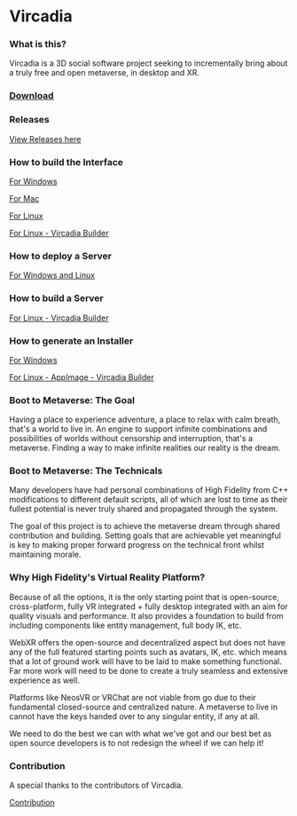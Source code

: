 # Vircadia 

### What is this?

Vircadia is a 3D social software project seeking to incrementally bring about a truly free and open metaverse, in desktop and XR.

### [Download](https://vircadia.com/download-vircadia/)

### Releases

[View Releases here](https://github.com/kasenvr/project-athena/releases/)

### How to build the Interface

[For Windows](https://github.com/kasenvr/project-athena/blob/master/BUILD_WIN.md)

[For Mac](https://github.com/kasenvr/project-athena/blob/master/BUILD_OSX.md)

[For Linux](https://github.com/kasenvr/project-athena/blob/master/BUILD_LINUX.md)

[For Linux - Vircadia Builder](https://github.com/kasenvr/vircadia-builder)

### How to deploy a Server

[For Windows and Linux](https://vircadia.com/deploy-a-server/)

### How to build a Server

[For Linux - Vircadia Builder](https://github.com/kasenvr/vircadia-builder)

### How to generate an Installer

[For Windows](https://github.com/kasenvr/project-athena/blob/master/INSTALLER.md)

[For Linux - AppImage - Vircadia Builder](https://github.com/kasenvr/vircadia-builder/blob/master/README.md#building-appimages)

### Boot to Metaverse: The Goal

Having a place to experience adventure, a place to relax with calm breath, that's a world to live in. An engine to support infinite combinations and possibilities of worlds without censorship and interruption, that's a metaverse. Finding a way to make infinite realities our reality is the dream.

### Boot to Metaverse: The Technicals

Many developers have had personal combinations of High Fidelity from C++ modifications to different default scripts, all of which are lost to time as their fullest potential is never truly shared and propagated through the system.

The goal of this project is to achieve the metaverse dream through shared contribution and building. Setting goals that are achievable yet meaningful is key to making proper forward progress on the technical front whilst maintaining morale.

### Why High Fidelity's Virtual Reality Platform?

Because of all the options, it is the only starting point that is open-source, cross-platform, fully VR integrated + fully desktop integrated with an aim for quality visuals and performance. It also provides a foundation to build from including components like entity management, full body IK, etc.

WebXR offers the open-source and decentralized aspect but does not have any of the full featured starting points such as avatars, IK, etc. which means that a lot of ground work will have to be laid to make something functional. Far more work will need to be done to create a truly seamless and extensive experience as well.

Platforms like NeosVR or VRChat are not viable from go due to their fundamental closed-source and centralized nature. A metaverse to live in cannot have the keys handed over to any singular entity, if any at all.

We need to do the best we can with what we've got and our best bet as open source developers is to not redesign the wheel if we can help it!

### Contribution

A special thanks to the contributors of Vircadia.

[Contribution](CONTRIBUTING.md)

